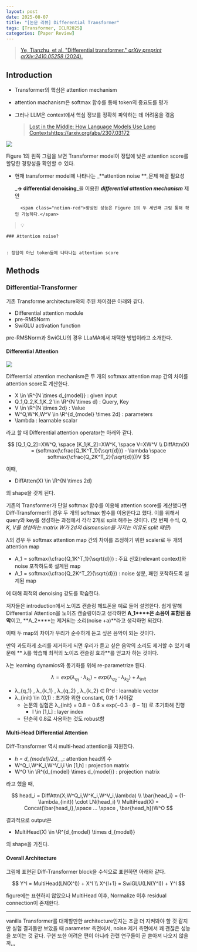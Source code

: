 ```yaml
---
layout: post
date: 2025-08-07
title: "[논문 리뷰] Differential Transformer"
tags: [Transformer, ICLR2025]
categories: [Paper Review]
---
```


> [Ye, Tianzhu, et al. "Differential transformer." ](https://arxiv.org/abs/2410.05258)[_arXiv preprint arXiv:2410.05258_](https://arxiv.org/abs/2410.05258)[ (2024).](https://arxiv.org/abs/2410.05258)



## Introduction

- Transformer의 핵심은 attention mechanism
- attention machanism은 softmax 함수를 통해 token의 중요도를 평가
- 그러나 LLM은 context에서 핵심 정보를 정확히 파악하는 데 어려움을 겪음

	> [Lost in the Middle: How Language Models Use Long Contextshttps://arxiv.org/abs/2307.03172](https://arxiv.org/abs/2307.03172)


![](https://prod-files-secure.s3.us-west-2.amazonaws.com/542b861c-36a8-4051-84e5-8804b6728dba/9083ea56-691a-4752-ae26-47f403431ac8/image.png?X-Amz-Algorithm=AWS4-HMAC-SHA256&X-Amz-Content-Sha256=UNSIGNED-PAYLOAD&X-Amz-Credential=ASIAZI2LB466TVIV67BB%2F20250817%2Fus-west-2%2Fs3%2Faws4_request&X-Amz-Date=20250817T200100Z&X-Amz-Expires=3600&X-Amz-Security-Token=IQoJb3JpZ2luX2VjEEwaCXVzLXdlc3QtMiJGMEQCIAMjl4pMHD0Oeq0NKSe83iUiY9F2Pq44MO67o4boOSXjAiA4w5VWyJuSJENxYpk0pPa07gUfR9OR%2BoYDhmtbl3PAWSqIBAiV%2F%2F%2F%2F%2F%2F%2F%2F%2F%2F8BEAAaDDYzNzQyMzE4MzgwNSIMTdvA8k%2Byg67ZR93MKtwDyAOL86EI%2BCmsFmS%2FoklsVeJG81Z%2FvdEhl7sk9%2Bf%2FlDY%2BbbqodxAVDC5oyefaoI4gY1tyi5sq%2BD0DfBQjGvJLJj6K3uOwj4mCmmpXp6a09igo36378IUbmkGWNNfPBD7yAvZL90I0d8xYJLRDaI6uYN7U1ZC3JILCCUxjkqsKX5pDQDyaO0V0JGpkQdODX0UdbCjEBCjuD9TW1fNSTpOEzHd%2BmzF9UJxDSyUhvPXx49H47ihcdiIhth%2BQsVwEXvn1q6e3z5DGRaxKo1TVZmuXP5n9rqippX95Kra8D5UjEHLFRmsIAh9GtoqK%2B4ZgAji9MjTVDr4BklOtMpczS4dpoUvziYBLilbH3oySfxzDK9pdmaOplR56o3Ot97H72goS1joADVRLa9yBkO71Qz5lsgrApNLT%2FFWvUdUsnaKm177rZA8hl0PNADkOVd2JxDzESi2Ku50hZIfWjb6KZTxeFiO%2FLhBQmbsQh0NWqPJ2SOa1avuBGkHB%2F91BhzIyfTZ%2BVbBkFMBDjY4A7hPp3yyN8Hpb2RIhpAJk4Tff0PEud7H8%2BFiUpVyVuZ6xkteO7DEMISQlru4L0QFzkBcZ51xP6PWM3bWypE1RqChij%2Fu8DIRW5s40yFpDGm4egG4wt%2BCIxQY6pgHIqnpFkjPiV8vsc6yEqH%2Buk0uUzLqg1SAohBQEzIjYWGkVmhVAaqGvBuTK7dENKC5ThgTrxZR%2FoaLjFbtVnSAAeQS27tSXVmlReYB1A8D3wokn5HDMqeN4SfWfFiA4hnvEiUdhYPUHJ57lxJczraMOc4TDlyCrbXnMYpQjNVIERmOJo32AF%2Boh0MQX80H%2BXaQq7YhzGlr%2Bprc2VJMqy462xZ2TZltO&X-Amz-Signature=032b35d5ff3d559795c4dfd92da4170f1f569090380ad65b85c496a1af704018&X-Amz-SignedHeaders=host&x-amz-checksum-mode=ENABLED&x-id=GetObject)


Figure 1의 왼쪽 그림을 보면 Transformer model이 정답에 낮은 attention score를 할당한 경향성을 확인할 수 있다.

- 현재 transformer model에 나타나는 _**attention noise **_문제 해결 필요성

	_**→ differential denoising**_을 이용한 _**differential attention mechanism**_ 제안


		<span class="notion-red">향상된 성능은 Figure 1의 두 세번째 그림 통해 확인 가능하다.</span>


> 💡 


	### Attention noise?


	: 정답이 아닌 token들에 나타나는 attention score



## Methods



### Differential-Transformer


기존 Transforme architecture와의 주된 차이점은 아래와 같다.

- Differential attention module
- pre-RMSNorm
- SwiGLU activation function

pre-RMSNorm과 SwiGLU의 경우 LLaMA에서 채택한 방법이라고 소개한다.



#### Differential Attention


![](https://prod-files-secure.s3.us-west-2.amazonaws.com/542b861c-36a8-4051-84e5-8804b6728dba/116d70b2-1963-4810-9167-f4c7d8a06e8f/image.png?X-Amz-Algorithm=AWS4-HMAC-SHA256&X-Amz-Content-Sha256=UNSIGNED-PAYLOAD&X-Amz-Credential=ASIAZI2LB466TVIV67BB%2F20250817%2Fus-west-2%2Fs3%2Faws4_request&X-Amz-Date=20250817T200100Z&X-Amz-Expires=3600&X-Amz-Security-Token=IQoJb3JpZ2luX2VjEEwaCXVzLXdlc3QtMiJGMEQCIAMjl4pMHD0Oeq0NKSe83iUiY9F2Pq44MO67o4boOSXjAiA4w5VWyJuSJENxYpk0pPa07gUfR9OR%2BoYDhmtbl3PAWSqIBAiV%2F%2F%2F%2F%2F%2F%2F%2F%2F%2F8BEAAaDDYzNzQyMzE4MzgwNSIMTdvA8k%2Byg67ZR93MKtwDyAOL86EI%2BCmsFmS%2FoklsVeJG81Z%2FvdEhl7sk9%2Bf%2FlDY%2BbbqodxAVDC5oyefaoI4gY1tyi5sq%2BD0DfBQjGvJLJj6K3uOwj4mCmmpXp6a09igo36378IUbmkGWNNfPBD7yAvZL90I0d8xYJLRDaI6uYN7U1ZC3JILCCUxjkqsKX5pDQDyaO0V0JGpkQdODX0UdbCjEBCjuD9TW1fNSTpOEzHd%2BmzF9UJxDSyUhvPXx49H47ihcdiIhth%2BQsVwEXvn1q6e3z5DGRaxKo1TVZmuXP5n9rqippX95Kra8D5UjEHLFRmsIAh9GtoqK%2B4ZgAji9MjTVDr4BklOtMpczS4dpoUvziYBLilbH3oySfxzDK9pdmaOplR56o3Ot97H72goS1joADVRLa9yBkO71Qz5lsgrApNLT%2FFWvUdUsnaKm177rZA8hl0PNADkOVd2JxDzESi2Ku50hZIfWjb6KZTxeFiO%2FLhBQmbsQh0NWqPJ2SOa1avuBGkHB%2F91BhzIyfTZ%2BVbBkFMBDjY4A7hPp3yyN8Hpb2RIhpAJk4Tff0PEud7H8%2BFiUpVyVuZ6xkteO7DEMISQlru4L0QFzkBcZ51xP6PWM3bWypE1RqChij%2Fu8DIRW5s40yFpDGm4egG4wt%2BCIxQY6pgHIqnpFkjPiV8vsc6yEqH%2Buk0uUzLqg1SAohBQEzIjYWGkVmhVAaqGvBuTK7dENKC5ThgTrxZR%2FoaLjFbtVnSAAeQS27tSXVmlReYB1A8D3wokn5HDMqeN4SfWfFiA4hnvEiUdhYPUHJ57lxJczraMOc4TDlyCrbXnMYpQjNVIERmOJo32AF%2Boh0MQX80H%2BXaQq7YhzGlr%2Bprc2VJMqy462xZ2TZltO&X-Amz-Signature=1d24daa43d5a358aa87c43bc9d20d1811d73c8b830c7300d65e23c812d2c1be0&X-Amz-SignedHeaders=host&x-amz-checksum-mode=ENABLED&x-id=GetObject)


Differential attention mechanism은 두 개의 softmax attention map 간의 차이를 attention score로 계산한다.

- X \in \R^{N \times d\_{model}} : given input
- Q\_1,Q\_2,K\_1,K\_2 \in \R^{N \times d} : Query, Key
- V \in \R^{N \times 2d} : Value
- W^Q,W^K,W^V \in \R^{d\_{model} \times 2d} : parameters
- \lambda : learnable scalar

라고 할 때 Differential attention operator는 아래와 같다.


$$
[Q_1;Q_2]=XW^Q, \space [K_1;K_2]=XW^K, \space V=XW^V \\
DiffAttn(X) = (softmax(\cfrac{Q_1K^T_1}{\sqrt{d}}) - \lambda \space softmax(\cfrac{Q_2K^T_2}{\sqrt{d}}))V
$$


이때,

- DiffAtten(X) \in \R^{N \times 2d}

의 shape을 갖게 된다.


기존의 Transformer가 단일 softmax 함수를 이용해 attention score를 계산했다면 Diff-Transformer의 경우 두 개의 softmax 함수를 이용한다고 했다. 이를 위해서 query와 key를 생성하는 과정에서 각각 2개로 split 해주는 것이다. <span class="notion-red">(첫 번째 수식, </span><span class="notion-red">_Q, K, V를 생성하는 matrix W가 2d의 dismension을 가지는 이유도 split 때문_</span><span class="notion-red">)</span>


 λ의 경우 두 softmax attention map 간의 차이를 조정하기 위한 scaler로 두 개의 attention map

- A\_1 = softmax(\cfrac{Q\_1K^T\_1}{\sqrt{d}}) : 주요 신호(relevant context)와 noise 포착하도록 설계된 map
- A\_1 = softmax(\cfrac{Q\_2K^T\_2}{\sqrt{d}}) : noise 성분, 패턴 포착하도록 설계된 map 

에 대해 최적의 denoising 강도를 학습한다.


저자들은 introduction에서 노이즈 캔슬링 헤드폰을 예로 들어 설명한다. 쉽게 말해 Differential Attention을 노이즈 캔슬링이라고 생각하면 **A\_1****은 소음이 포함된 음악**이고, **A\_2****는 제거되는 소리(noise +a)**라고 생각하면 되겠다. 


이때 두 map의 차이가 우리가 순수하게 듣고 싶은 음악이 되는 것이다. 


만약 과도하게 소리를 제거하게 되면 우리가 듣고 싶은 음악의 소리도 제거할 수 있기 때문에 ** λ를 학습해 최적의 노이즈 캔슬링 효과**를 얻고자 하는 것이다.


λ는 learning dynamics와 동기화를 위해 re-parametrize 된다.


$$
\lambda = exp(\lambda_{q_1} \cdot \lambda_{k_1}) - exp(\lambda_{q_2} \cdot \lambda_{k_2}) + \lambda_{init}
$$

- λ\_{q\_1} , λ\_{k\_1} , λ\_{q\_2} , λ\_{k\_2} ∈ R^d : learnable vector
- λ\_{init} \in (0,1) : 초기화 위한 constant, 0과 1 사이값
	- 논문의 실험은 λ\_{init} = 0.8 − 0.6 × exp(−0.3 · (l − 1)) 로 초기화해 진행
		- l \in [1,L] : layer index
	- 단순히 0.8로 사용하는 것도 robust함


#### **Multi-Head Differential Attention**


Diff-Transformer 역시 multi-head attention을 지원한다.

- _h = d\_{model}/2d__ _: attention head의 수
- W^Q\_i,W^K\_i,W^V\_i,i \in [1,h] : projection matrix
- W^O \in \R^{d\_{model} \times d\_{model}} : projection matrix

라고 했을 때,


$$
head_i = DiffAttn(X;W^Q_i,W^K_i,W^V_i,\lambda) \\
\bar{head_i} = (1-\lambda_{init}) \cdot LN(head_i) \\
MultiHead(X) = Concat(\bar{head_i},\space ... \space , \bar{head_h})W^O
$$


결과적으로 output은

- MultiHead(X) \in \R^{d\_{model} \times d\_{model}}

의 shape을 가진다.



#### Overall Architecture


그림에 표현된 Diff-Transformer block을 수식으로 표현하면 아래와 같다.


$$
Y^l = MultiHead(LN(X^l)) + X^l \\
X^{l+1} = SwiGLU(LN(Y^l)) + Y^l
$$


figure에는 표현하지 않았으나 MultiHead 이후, Normalize 이후 residual connection이 존재한다.


---


vanilla Transformer를 대체할만한 architecture인지는 조금 더 지켜봐야 할 것 같지만 실험 결과들만 보았을 때 parameter 측면에서, noise 제거 측면에서 꽤 괜찮은 성능을 보이는 것 같다. 구현 또한 어려운 편이 아니라 관련 연구들이 곧 쏟아져 나오지 않을까,,,

